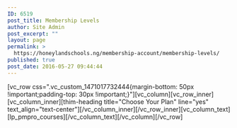 ```yaml
---
ID: 6519
post_title: Membership Levels
author: Site Admin
post_excerpt: ""
layout: page
permalink: >
  https://honeylandschools.ng/membership-account/membership-levels/
published: true
post_date: 2016-05-27 09:44:44
---
```

[vc_row css=".vc_custom_1471017732444{margin-bottom: 50px !important;padding-top: 30px !important;}"][vc_column][vc_row_inner][vc_column_inner][thim-heading title="Choose Your Plan" line="yes" text_align="text-center"][/vc_column_inner][/vc_row_inner][vc_column_text][lp_pmpro_courses][/vc_column_text][/vc_column][/vc_row]